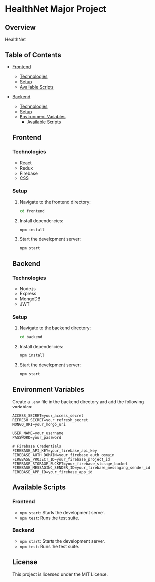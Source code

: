 # HealthNet Major Project

## Overview
HealthNet 

## Table of Contents
- [Frontend](#frontend)
  - [Technologies](#technologies)
  - [Setup](#setup)
  - [Available Scripts](#available-scripts)
- [Backend](#backend)
  - [Technologies](#technologies-1)
  - [Setup](#setup-1)
  - [Environment Variables](#environment-variables)
    - [Available Scripts](#available-scripts-1)

  ## Frontend

  ### Technologies
  - React
  - Redux
  - Firebase
  - CSS

  ### Setup
  1. Navigate to the frontend directory:
     ```sh
     cd frontend
     ```

  2. Install dependencies:
     ```sh
     npm install
     ```

  3. Start the development server:
     ```sh
     npm start
     ```

  ## Backend

  ### Technologies
  - Node.js
  - Express
  - MongoDB
  - JWT

  ### Setup
  1. Navigate to the backend directory:
     ```sh
     cd backend
     ```

  2. Install dependencies:
     ```sh
     npm install
     ```

  3. Start the development server:
     ```sh
     npm start
     ```

  ## Environment Variables
  Create a `.env` file in the backend directory and add the following variables:

  ```env
  ACCESS_SECRET=your_access_secret
  REFRESH_SECRET=your_refresh_secret
  MONGO_URI=your_mongo_uri

  USER_NAME=your_username
  PASSWORD=your_password

  # Firebase Credentials
  FIREBASE_API_KEY=your_firebase_api_key
  FIREBASE_AUTH_DOMAIN=your_firebase_auth_domain
  FIREBASE_PROJECT_ID=your_firebase_project_id
  FIREBASE_STORAGE_BUCKET=your_firebase_storage_bucket
  FIREBASE_MESSAGING_SENDER_ID=your_firebase_messaging_sender_id
  FIREBASE_APP_ID=your_firebase_app_id
  ```

  ## Available Scripts
  ### Frontend
  - `npm start`: Starts the development server.
  - `npm test`: Runs the test suite.

  ### Backend
  - `npm start`: Starts the development server.
  - `npm test`: Runs the test suite.

  ## License
  This project is licensed under the MIT License.
